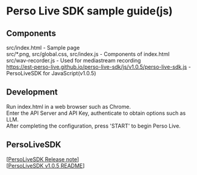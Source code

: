 # Perso Live SDK sample guide(js)

## Components
src/index.html - Sample page  
src/*.png, src/global.css, src/index.js - Components of index.html  
src/wav-recorder.js - Used for mediastream recording  
https://est-perso-live.github.io/perso-live-sdk/js/v1.0.5/perso-live-sdk.js - PersoLiveSDK for JavaScript(v1.0.5)  

## Development
Run index.html in a web browser such as Chrome.  
Enter the API Server and API Key, authenticate to obtain options such as LLM.  
After completing the configuration, press 'START' to begin Perso Live.  

## PersoLiveSDK
[[PersoLiveSDK Release note](https://est-perso-live.github.io/perso-live-sdk/js/)]  
[[PersoLiveSDK v1.0.5 README](https://est-perso-live.github.io/perso-live-sdk/js/v1.0.5)]  
